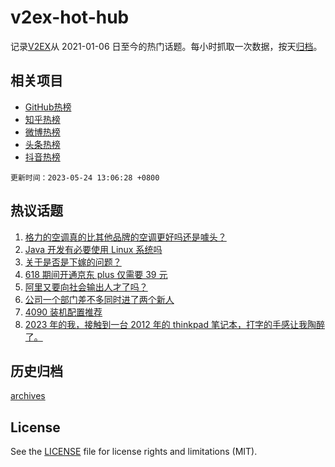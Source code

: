 # v2ex-hot-hub

 记录[V2EX](https://www.v2ex.com/)从 2021-01-06 日至今的热门话题。每小时抓取一次数据，按天[归档](archives)。
 
 ## 相关项目

- [GitHub热榜](https://github.com/lonnyzhang423/github-hot-hub)
- [知乎热榜](https://github.com/lonnyzhang423/zhihu-hot-hub)
- [微博热榜](https://github.com/lonnyzhang423/weibo-hot-hub)
- [头条热榜](https://github.com/lonnyzhang423/toutiao-hot-hub)
- [抖音热榜](https://github.com/lonnyzhang423/douyin-hot-hub)


 `更新时间：2023-05-24 13:06:28 +0800`

## 热议话题

1. [格力的空调真的比其他品牌的空调更好吗还是噱头？](https://www.v2ex.com/t/942307)
1. [Java 开发有必要使用 Linux 系统吗](https://www.v2ex.com/t/942369)
1. [关于是否是下嫁的问题？](https://www.v2ex.com/t/942489)
1. [618 期间开通京东 plus 仅需要 39 元](https://www.v2ex.com/t/942454)
1. [阿里又要向社会输出人才了吗？](https://www.v2ex.com/t/942452)
1. [公司一个部门差不多同时进了两个新人](https://www.v2ex.com/t/942310)
1. [4090 装机配置推荐](https://www.v2ex.com/t/942321)
1. [2023 年的我，接触到一台 2012 年的 thinkpad 笔记本，打字的手感让我陶醉了。](https://www.v2ex.com/t/942347)

## 历史归档

[archives](archives)

## License

See the [LICENSE](LICENSE) file for license rights and limitations (MIT).
